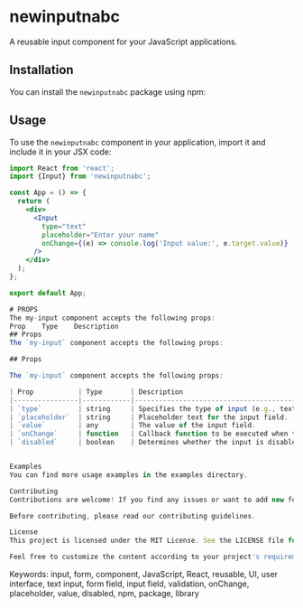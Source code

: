 # newinputnabc

A reusable input component for your JavaScript applications.

## Installation

You can install the `newinputnabc` package using npm:

## Usage

To use the `newinputnabc` component in your application, import it and include it in your JSX code:

```jsx
import React from 'react';
import {Input} from 'newinputnabc';

const App = () => {
  return (
    <div>
      <Input
        type="text"
        placeholder="Enter your name"
        onChange={(e) => console.log('Input value:', e.target.value)}
      />
    </div>
  );
};

export default App;

# PROPS
The my-input component accepts the following props:
Prop	Type	Description
## Props
The `my-input` component accepts the following props:

## Props

The `my-input` component accepts the following props:

| Prop           | Type       | Description                                |
|----------------|------------|--------------------------------------------|
| `type`         | string     | Specifies the type of input (e.g., text, email, password). |
| `placeholder`  | string     | Placeholder text for the input field.       |
| `value`        | any        | The value of the input field.               |
| `onChange`     | function   | Callback function to be executed when the input value changes. |
| `disabled`     | boolean    | Determines whether the input is disabled or not. |


Examples
You can find more usage examples in the examples directory.

Contributing
Contributions are welcome! If you find any issues or want to add new features, please submit a pull request.

Before contributing, please read our contributing guidelines.

License
This project is licensed under the MIT License. See the LICENSE file for details.

Feel free to customize the content according to your project's requirements and specifications.
```

Keywords: input, form, component, JavaScript, React, reusable, UI, user interface, text input, form field, input field, validation, onChange, placeholder, value, disabled, npm, package, library

